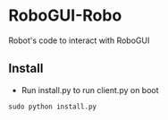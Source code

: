 # RoboGUI-Robo
Robot's code to interact with RoboGUI

## Install
- Run install.py to run client.py on boot
```
sudo python install.py
```
